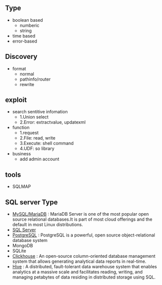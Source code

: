 ## Type
- boolean based
  - numberic
  - string
- time based
- error-based


## Discovery
- format
  - normal
  - pathinfo/router
  - rewrite

## exploit
- search sentitive infomation
  - 1.Union select
  - 2.Error: extractvalue, updatexml
- function
  - 1.request
  - 2.File: read, write
  - 3.Execute: shell command
  - 4.UDF: so library
- business
   - add admin account
  
  
  
## tools
- SQLMAP

 

## SQL server Type
- [MySQL/MariaDB](https://mariadb.org/) : MariaDB Server is one of the most popular open source relational databases.It is part of most cloud offerings and the default in most Linux distributions.
- [SQL Server]()
- [PostgreSQL](https://www.postgresql.org/) : PostgreSQL is a powerful, open source object-relational database system 
- MongoDB
- SQLite
- [Clickhouse](https://github.com/ClickHouse/ClickHouse) : An open-source column-oriented database management system that allows generating analytical data reports in real-time.
- [Hive](https://hive.apache.org/) : A distributed, fault-tolerant data warehouse system that enables analytics at a massive scale and facilitates reading, writing, and managing petabytes of data residing in distributed storage using SQL.

